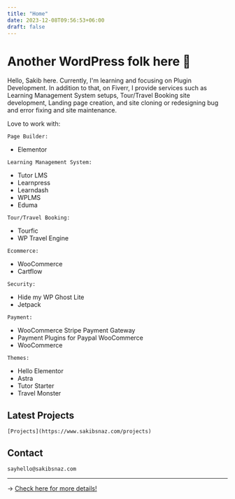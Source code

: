 ```yaml
---
title: "Home"
date: 2023-12-08T09:56:53+06:00
draft: false
---
```


# Another WordPress folk here 👋

Hello, Sakib here. Currently, I'm learning and focusing on Plugin Development. In addition to that, on Fiverr, I provide services such as Learning Management System setups, Tour/Travel Booking site development, Landing page creation, and site cloning or redesigning bug and error fixing and site maintenance.

Love to work with:

```
Page Builder:
```
  - Elementor

```
Learning Management System:
```
  - Tutor LMS
  - Learnpress
  - Learndash
  - WPLMS
  - Eduma

```
Tour/Travel Booking:
```
  - Tourfic
  - WP Travel Engine

```
Ecommerce:
```
  - WooCommerce
  - Cartflow

```
Security:
```
  - Hide my WP Ghost Lite
  - Jetpack

```
Payment:
```
  - WooCommerce Stripe Payment Gateway
  - Payment Plugins for Paypal WooCommerce
  - WooCommerce

```
Themes:
```
  - Hello Elementor
  - Astra
  - Tutor Starter
  - Travel Monster


## Latest Projects

```
[Projects](https://www.sakibsnaz.com/projects)
```

## Contact

```
sayhello@sakibsnaz.com
```

---


→ [Check here for more details!](https://www.linkedin.com/in/sakibsnaz/)

